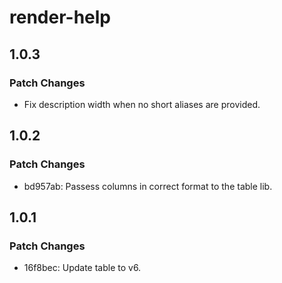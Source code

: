 # render-help

## 1.0.3

### Patch Changes

- Fix description width when no short aliases are provided.

## 1.0.2

### Patch Changes

- bd957ab: Passess columns in correct format to the table lib.

## 1.0.1

### Patch Changes

- 16f8bec: Update table to v6.
